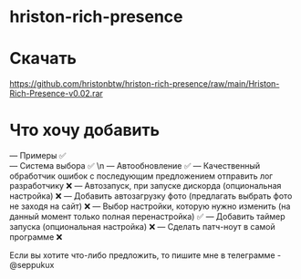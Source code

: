 # hriston-rich-presence

# Скачать
https://github.com/hristonbtw/hriston-rich-presence/raw/main/Hriston-Rich-Presence-v0.02.rar

# Что хочу добавить
— Примеры ✅ <br>
— Система выбора ✅ \n
— Автообновление ✅
— Качественный обработчик ошибок с последующим предложением отправить лог разработчику ❌
— Автозапуск, при запуске дискорда (опциональная настройка) ❌
— Добавить автозагрузку фото (предлагать выбрать фото не заходя на сайт) ❌
— Выбор настройки, которую нужно изменить (на данный момент только полная перенастройка) ✅
— Добавить таймер запуска (опциональная настройка) ❌
— Сделать патч-ноут в самой программе ❌

Если вы хотите что-либо предложить, то пишите мне в телеграмме - @seppukux
